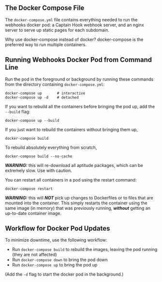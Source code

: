 ## The Docker Compose File

The `docker-compose.yml` file contains everything needed to 
run the webhooks docker pod: a Captain Hook webhook server, and 
an nginx server to serve up static pages for each subdomain.

Why use docker-compose instead of docker? 
docker-compose is the preferred way to run multiple containers.

## Running Webhooks Docker Pod from Command Line

Run the pod in the foreground or background by running these
commands from the directory containing `docker-compose.yml`:

```
docker-compose up       # interactive
docker-compose up -d    # detached
```

If you want to rebuild all the containers before bringing 
the pod up, add the `--build` flag:

```
docker-compose up --build
```

If you just want to rebuild the containers without bringing 
them up,

```
docker-compose build
```

To rebuild absolutely everything from scratch,

```
docker-compose build --no-cache
```

***WARNING:*** this will re-download all aptitude packages,
which can be extremely slow. Use with caution.

You can restart all containers in a pod using the restart command:

```
docker-compose restart
```

***WARNING:*** this will ***NOT*** pick up changes to 
Dockerfiles or to files that are mounted into the container.
This simply restarts the container using the same image 
(in memory) that was previously running, ***without***
getting an up-to-date container image.

## Workflow for Docker Pod Updates

To minimize downtime, use the following workflow:

* Run `docker-compose build` to rebuild the images, leaving the pod running (they are not affected)
* Run `docker-compose down` to bring the pod down
* Run `docker-compose up` to bring the pod up

(Add the `-d` flag to start the docker pod in the background.)

